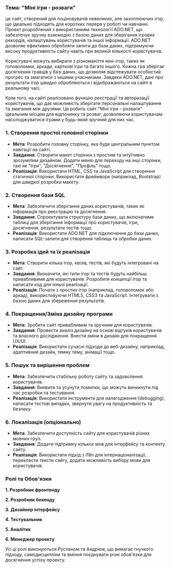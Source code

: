 ### **Тема: "Міні ігри - розваги"**
це сайт, створений для поціновувачів невеликих, але захоплюючих ігор, що ідеально підходять для коротких перерв у роботі чи навчанні. Проект розроблений з використанням технології ADO.NET, що забезпечує зручну взаємодію з базою даних для зберігання ігрових рекордів, налаштувань користувачів та іншої інформації. ADO.NET дозволяє ефективно обробляти запити до бази даних, підтримуючи високу продуктивність сайту навіть при великій кількості користувачів.

Користувачі можуть вибирати з різноманіття міні-ігор, таких як головоломки, аркади, карткові ігри та багато іншого. Кожна гра зберігає досягнення гравців у базі даних, що дозволяє відстежувати особистий прогрес та змагатися з іншими учасниками. Завдяки ADO.NET, дані про результати ігор швидко обробляються і відображаються на сайті в реальному часі.

Крім того, на сайті реалізовано функцію реєстрації та авторизації користувачів, що дає можливість зберігати персональні налаштування та змагання між друзями. Це робить сайт "Міні ігри - розваги" ідеальним місцем для відпочинку та розваг, дозволяючи користувачам насолоджуватися іграми у будь-який зручний для них час.

### 1. **Створення простої головної сторінки**
   - **Мета**: Розробити головну сторінку, яка буде центральним пунктом навігації на сайті.
   - **Завдання**: Створити макет сторінки з простим та інтуїтивно зрозумілим дизайном. Додати меню для переходу на інші сторінки, такі як "Ігри", "Досягнення", "Профіль" тощо.
   - **Реалізація**: Використати HTML, CSS та JavaScript для створення статичної сторінки. Використати фреймворк (наприклад, Bootstrap) для швидкої розробки макету.

### 2. **Створення бази SQL**
   - **Мета**: Забезпечити зберігання даних користувачів, таких як інформація про реєстрацію та досягнення.
   - **Завдання**: Спроектувати структуру бази даних, що включатиме таблиці для зберігання інформації про користувачів, ігри, досягнення, результати тестів тощо.
   - **Реалізація**: Використати ADO.NET для підключення до бази даних, написати SQL-запити для створення таблиць та обробки даних.

### 3. **Розробка ідей та їх реалізація**
   - **Мета**: Створити кілька ігор, квізів, тестів, які будуть інтегровані на сайт.
   - **Завдання**: Визначити, які типи ігор та тестів будуть найбільш привабливими для користувачів. Розробити концепції ігор та написати код для їхньої реалізації.
   - **Реалізація**: Почати з простих ігор (наприклад, головоломок або аркад), використовуючи HTML5, CSS3 та JavaScript. Інтегрувати з базою даних для збереження результатів.

### 4. **Покращення/Зміна дизайну програми**
   - **Мета**: Зробити сайт привабливим та зручним для користувачів.
   - **Завдання**: Провести аналіз дизайну на основі відгуків користувачів та власного дослідження. Внести зміни в дизайн для покращення UX/UI.
   - **Реалізація**: Використати сучасні підходи до веб-дизайну, наприклад, адаптивний дизайн, темну тему, анімації тощо.

### 5. **Пошук та вирішення проблем**
   - **Мета**: Забезпечити стабільну роботу сайту та задоволення користувачів.
   - **Завдання**: Виявити та усунути помилки, що можуть виникнути під час розробки та тестування.
   - **Реалізація**: Використати інструменти для налагодження (debugging), написати тестові випадки, звернути увагу на продуктивність та безпеку.

### 6. **Локалізація (опціонально)**
   - **Мета**: Забезпечити доступність сайту для користувачів різних мовних груп.
   - **Завдання**: Додати підтримку кількох мов для інтерфейсу та контенту сайту.
   - **Реалізація**: Використати підхід з i18n для інтернаціоналізації, перекласти тексти сайту, додати можливість вибору мови для користувачів.


 ### **Ролі та Обов'язки**
 
**1. Розробник фронтенду**

**2. Розробник бекенду**

**3. Дизайнер інтерфейсу**

**4. Тестувальник**

**5. Аналітик**

**6. Менеджер проекту**

Усі ці ролі виконуються Русланом та Андрієм, що вимагає гнучкого підходу, самодисципліни та вміння поєднувати різні обов'язки для досягнення успіху проекту.
